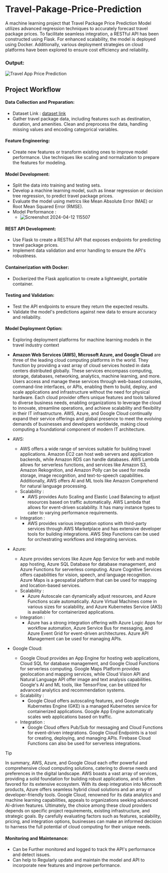 # Travel-Pakage-Price-Prediction

A machine learning project that Travel Package Price Prediction Model utilizes advanced regression techniques to accurately forecast travel package prices. To facilitate seamless integration, a RESTful API has been constructed using Flask. For enhanced scalability, the model is deployed using Docker. Additionally, various deployment strategies on cloud platforms have been explored to ensure cost efficiency and reliability.

### Output:

![Travel App Price Prediction](https://github.com/Sarthaksaraf96/Travel-Pakage-Prediction-Pricee/assets/132260196/3209165b-4f6c-4f66-aac9-86b4fd2a9506)



## Project Workflow
#### Data Collection and Preparation:
- Dataset Link : [dataset link](https://drive.google.com/file/d/1eQPD_UG5C6YfvduVlX7PckwVwGuBnCBw/view)
- Gather travel package data, including features such as destination, duration, and amenities.
Clean and preprocess the data, handling missing values and encoding categorical variables.

#### Feature Engineering:
- Create new features or transform existing ones to improve model performance.
Use techniques like scaling and normalization to prepare the features for modeling.

#### Model Development:
- Split the data into training and testing sets.
- Develop a machine learning model, such as linear regression or decision tree regression, to predict travel package prices.
- Evaluate the model using metrics like Mean Absolute Error (MAE) or Root Mean Squared Error (RMSE).
- Model Performance :
    - ![Screenshot 2024-04-12 115507](https://github.com/Sarthaksaraf96/Travel-Pakage-Prediction-Pricee/assets/132260196/d1a3b1a0-b3f1-4a74-877e-c29a6e423548)


#### REST API Development:
- Use Flask to create a RESTful API that exposes endpoints for predicting travel package prices.
- Implement data validation and error handling to ensure the API's robustness.

#### Containerization with Docker:
- Dockerized the Flask application to create a lightweight, portable container.

#### Testing and Validation:
- Test the API endpoints to ensure they return the expected results.
- Validate the model's predictions against new data to ensure accuracy and reliability.

#### Model Deployment Option:
- Exploring deployment platforms for machine learning models in the travel industry context
- **Amazon Web Services (AWS), Microsoft Azure, and Google Cloud** are three of the leading cloud computing platforms in the world. They function by providing a vast array of cloud services hosted in data centers distributed globally. These services encompass computing, storage, databases, networking, analytics, machine learning, and more. Users access and manage these services through web-based consoles, command-line interfaces, or APIs, enabling them to build, deploy, and scale applications and infrastructure without the need for physical hardware. Each cloud provider offers unique features and tools tailored to diverse business needs, enabling organizations to leverage the cloud to innovate, streamline operations, and achieve scalability and flexibility in their IT infrastructure. AWS, Azure, and Google Cloud continually expand their service offerings and global presence to meet the evolving demands of businesses and developers worldwide, making cloud computing a foundational component of modern IT architecture.


- AWS:
  - AWS offers a wide range of services suitable for building travel applications. Amazon EC2 can host web servers and application backends, while Amazon RDS can handle databases. AWS Lambda allows for serverless functions, and services like Amazon S3, Amazon Rekognition, and Amazon Polly can be used for media storage, image recognition, and text-to-speech capabilities. Additionally, AWS offers AI and ML tools like Amazon Comprehend for natural language processing.
  - Scalability :
    - AWS provides Auto Scaling and Elastic Load Balancing to adjust resources based on traffic automatically. AWS Lambda that allows for event-driven scalability. It has many instance types to cater to varying performance requirements.
  - Integration :
    - AWS provides various integration options with third-party services through AWS Marketplace and has extensive developer tools for building integrations. AWS Step Functions can be used for orchestrating workflows and integrating services.


- Azure:
  - Azure provides services like Azure App Service for web and mobile app hosting, Azure SQL Database for database management, and Azure Functions for serverless computing. Azure Cognitive Services offers capabilities for vision, speech, and language recognition. Azure Maps is a geospatial platform that can be used for mapping and location-based services.
  - Scalability :
    - Azure Autoscale can dynamically adjust resources, and Azure Functions scale automatically. Azure Virtual Machines come in various sizes for scalability, and Azure Kubernetes Service (AKS) is available for containerized applications.
  - Integration :
    - Azure has a strong integration offering with Azure Logic Apps for workflow automation, Azure Service Bus for messaging, and Azure Event Grid for event-driven architectures. Azure API Management can be used for managing APIs.


- Google Cloud:
  - Google Cloud provides an App Engine for hosting web applications, Cloud SQL for database management, and Google Cloud Functions for serverless computing. Google Maps Platform provides geolocation and mapping services, while Cloud Vision API and Natural Language API offer image and text analysis capabilities. Google's AI and ML tools, like TensorFlow, can be utilized for advanced analytics and recommendation systems.
  - Scalability :
    - Google Cloud offers autoscaling features, and Google Kubernetes Engine (GKE) is a managed Kubernetes service for containerized applications. Google App Engine automatically scales web applications based on traffic.
  - Integration :
    - Google Cloud offers Pub/Sub for messaging and Cloud Functions for event-driven integrations. Google Cloud Endpoints is a tool for creating, deploying, and managing APIs. Firebase Cloud Functions can also be used for serverless integrations.

> [!TIP]
> In summary, AWS, Azure, and Google Cloud each offer powerful and comprehensive cloud computing solutions, catering to diverse needs and preferences in the digital landscape. AWS boasts a vast array of services, providing a solid foundation for building robust applications, and is often favored for its extensive ecosystem.
> With its deep integration into Microsoft products, Azure offers seamless hybrid cloud solutions and an array of developer-friendly tools. Google Cloud, renowned for its data analytics and machine learning capabilities, appeals to organizations seeking advanced AI-driven features.
> Ultimately, the choice among these cloud providers depends on specific project requirements, existing infrastructure, and strategic goals. By carefully evaluating factors such as features, scalability, pricing, and integration options, businesses can make an informed decision to harness the full potential of cloud computing for their unique needs.
  
#### Monitoring and Maintenance:
- Can be Further monitored and logged to track the API's performance and detect issues.
- Can help to Regularly update and maintain the model and API to incorporate new features and improve performance.
